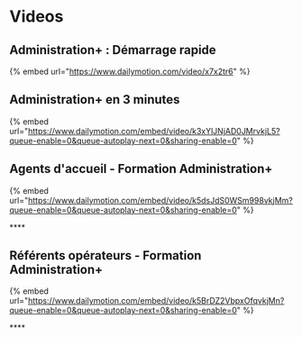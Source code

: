 # Videos

## Administration+ : Démarrage rapide

{% embed url="https://www.dailymotion.com/video/x7x2tr6" %}

## Administration+ en 3 minutes

{% embed url="https://www.dailymotion.com/embed/video/k3xYlJNjAD0JMrvkjL5?queue-enable=0&queue-autoplay-next=0&sharing-enable=0" %}



## **Agents d'accueil - Formation Administration+**

{% embed url="https://www.dailymotion.com/embed/video/k5dsJdS0WSm998vkjMm?queue-enable=0&queue-autoplay-next=0&sharing-enable=0" %}

\*\*\*\*

## **Référents opérateurs - Formation Administration+**

{% embed url="https://www.dailymotion.com/embed/video/k5BrDZ2VbpxOfqvkjMn?queue-enable=0&queue-autoplay-next=0&sharing-enable=0" %}

\*\*\*\*



